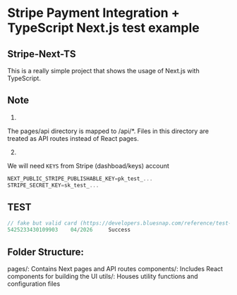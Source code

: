 # Stripe Payment Integration + TypeScript Next.js test example

## Stripe-Next-TS

This is a really simple project that shows the usage of Next.js with TypeScript.

## Note

1)
The pages/api directory is mapped to /api/*. Files in this directory are treated as API routes instead of React pages.

2) 
We will need `KEYS` from Stripe (dashboad/keys) account

```js
NEXT_PUBLIC_STRIPE_PUBLISHABLE_KEY=pk_test_...
STRIPE_SECRET_KEY=sk_test_...
```

## TEST

```js
// fake but valid card (https://developers.bluesnap.com/reference/test-credit-cards)
5425233430109903	04/2026	    Success
```


## Folder Structure:

pages/: Contains Next pages and API routes
components/: Includes React components for building the UI
utils/: Houses utility functions and configuration files


